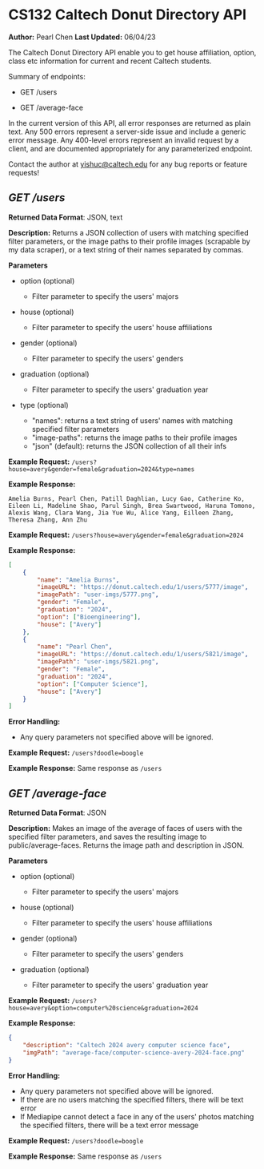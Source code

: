 # CS132 Caltech Donut Directory API

**Author:** Pearl Chen
**Last Updated:** 06/04/23

The Caltech Donut Directory API enable you to get house affiliation, option, class etc information
for current and recent Caltech students.

Summary of endpoints:

-   GET /users

-   GET /average-face

In the current version of this API, all error responses are returned as plain text.
Any 500 errors represent a server-side issue and include a generic error message. Any 400-level errors represent an invalid request by a client, and are documented appropriately for any parameterized endpoint.

Contact the author at yishuc@caltech.edu for any bug reports or feature requests!

## _GET /users_

**Returned Data Format**: JSON, text

**Description:**
Returns a JSON collection of users with matching specified filter parameters, or the image paths to
their profile images (scrapable by my data scraper), or a text string of their names separated by
commas.

**Parameters**

-   option (optional)

    -   Filter parameter to specify the users' majors

-   house (optional)

    -   Filter parameter to specify the users' house affiliations

-   gender (optional)

    -   Filter parameter to specify the users' genders

-   graduation (optional)

    -   Filter parameter to specify the users' graduation year

-   type (optional)
    -   "names": returns a text string of users' names with matching specified filter parameters
    -   "image-paths": returns the image paths to their profile images
    -   "json" (default): returns the JSON collection of all their infs

**Example Request:** `/users?house=avery&gender=female&graduation=2024&type=names`

**Example Response:**

```text
Amelia Burns, Pearl Chen, Patill Daghlian, Lucy Gao, Catherine Ko, Eileen Li, Madeline Shao, Parul Singh, Brea Swartwood, Haruna Tomono, Alexis Wang, Clara Wang, Jia Yue Wu, Alice Yang, Eilleen Zhang, Theresa Zhang, Ann Zhu
```

**Example Request:** `/users?house=avery&gender=female&graduation=2024`

**Example Response:**

```json
[
    {
        "name": "Amelia Burns",
        "imageURL": "https://donut.caltech.edu/1/users/5777/image",
        "imagePath": "user-imgs/5777.png",
        "gender": "Female",
        "graduation": "2024",
        "option": ["Bioengineering"],
        "house": ["Avery"]
    },
    {
        "name": "Pearl Chen",
        "imageURL": "https://donut.caltech.edu/1/users/5821/image",
        "imagePath": "user-imgs/5821.png",
        "gender": "Female",
        "graduation": "2024",
        "option": ["Computer Science"],
        "house": ["Avery"]
    }
]
```

**Error Handling:**

-   Any query parameters not specified above will be ignored.

**Example Request:** `/users?doodle=boogle`

**Example Response:** Same response as `/users`

## _GET /average-face_

**Returned Data Format**: JSON

**Description:**
Makes an image of the average of faces of users with the specified filter parameters, and saves the resulting image to public/average-faces. Returns the image path and description in JSON.

**Parameters**

-   option (optional)

    -   Filter parameter to specify the users' majors

-   house (optional)

    -   Filter parameter to specify the users' house affiliations

-   gender (optional)

    -   Filter parameter to specify the users' genders

-   graduation (optional)

    -   Filter parameter to specify the users' graduation year

**Example Request:** `/users?house=avery&option=computer%20science&graduation=2024`

**Example Response:**

```json
{
    "description": "Caltech 2024 avery computer science face",
    "imgPath": "average-face/computer-science-avery-2024-face.png"
}
```

**Error Handling:**

-   Any query parameters not specified above will be ignored.
-   If there are no users matching the specified filters, there will be text error
-   If Mediapipe cannot detect a face in any of the users' photos matching the specified filters, there will be a text error message

**Example Request:** `/users?doodle=boogle`

**Example Response:** Same response as `/users`
